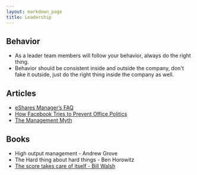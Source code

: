 ```yaml
---
layout: markdown_page
title: Leadership
---
```


## Behavior

- As a leader team members will follow your behavior, always do the right thing.
- Behavior should be consistent inside and outside the company, don't fake it outside, just do the right thing inside the company as well.

## Articles

- [eShares Manager’s FAQ](https://readthink.com/a-managers-faq-35858a229f84)
- [How Facebook Tries to Prevent Office Politics](https://hbr.org/2016/06/how-facebook-tries-to-prevent-office-politics)
- [The Management Myth](http://www.theatlantic.com/magazine/archive/2006/06/the-management-myth/304883/)

## Books

- High output management - Andrew Grove
- The Hard thing about hard things - Ben Horowitz
- [The score takes care of itself - Bill Walsh](http://coachjacksonspages.com/The%20Score%20Takes%20Care.pdf)
